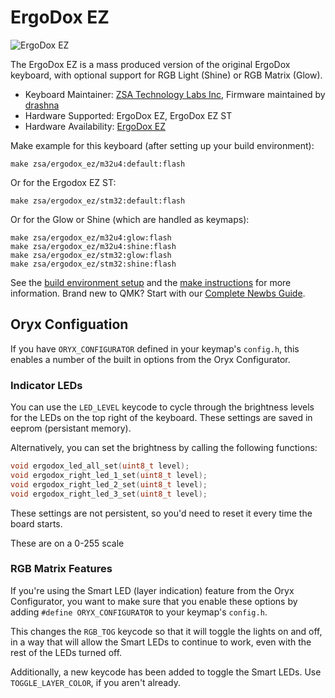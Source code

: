 # ErgoDox EZ

![ErgoDox EZ](http://www.coolthings.com/wp-content/uploads/2017/05/ergodox-ez-2.jpg)

The ErgoDox EZ is a mass produced version of the original ErgoDox keyboard, with optional support for RGB Light (Shine) or RGB Matrix (Glow).

* Keyboard Maintainer: [ZSA Technology Labs Inc](https://github.com/zsa), Firmware maintained by [drashna](https://github.com/drashna)
* Hardware Supported: ErgoDox EZ, ErgoDox EZ ST
* Hardware Availability: [ErgoDox EZ](https://ergodox-ez.com/)

Make example for this keyboard (after setting up your build environment):

    make zsa/ergodox_ez/m32u4:default:flash
    
Or for the Ergodox EZ ST:

    make zsa/ergodox_ez/stm32:default:flash
    
Or for the Glow or Shine (which are handled as keymaps):

    make zsa/ergodox_ez/m32u4:glow:flash
    make zsa/ergodox_ez/m32u4:shine:flash
    make zsa/ergodox_ez/stm32:glow:flash
    make zsa/ergodox_ez/stm32:shine:flash

See the [build environment setup](https://docs.qmk.fm/#/getting_started_build_tools) and the [make instructions](https://docs.qmk.fm/#/getting_started_make_guide) for more information. Brand new to QMK? Start with our [Complete Newbs Guide](https://docs.qmk.fm/#/newbs).

## Oryx Configuation

If you have `ORYX_CONFIGURATOR` defined in your keymap's `config.h`, this enables a number of the built in options from the Oryx Configurator.

### Indicator LEDs

You can use the `LED_LEVEL` keycode to cycle through the brightness levels for the LEDs on the top right of the keyboard.  These settings are saved in eeprom (persistant memory).

Alternatively, you can set the brightness by calling the following functions:

```c
void ergodox_led_all_set(uint8_t level);
void ergodox_right_led_1_set(uint8_t level);
void ergodox_right_led_2_set(uint8_t level);
void ergodox_right_led_3_set(uint8_t level);
```

These settings are not persistent, so you'd need to reset it every time the board starts.

These are on a 0-255 scale 

### RGB Matrix Features

If you're using the Smart LED (layer indication) feature from the Oryx Configurator, you want to make sure that you enable these options by adding `#define ORYX_CONFIGURATOR` to your keymap's `config.h`.

This changes the `RGB_TOG` keycode so that it will toggle the lights on and off, in a way that will allow the Smart LEDs to continue to work, even with the rest of the LEDs turned off.

Additionally, a new keycode has been added to toggle the Smart LEDs.  Use `TOGGLE_LAYER_COLOR`, if you aren't already.  
